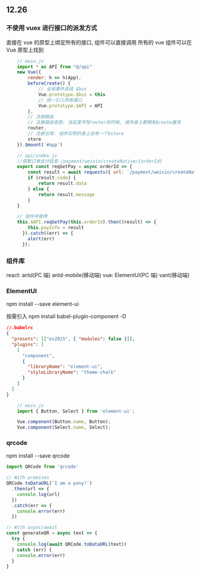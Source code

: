 ## 12.26

### 不使用 vuex 进行接口的派发方式

直接在 vue 的原型上绑定所有的接口, 组件可以直接调用
所有的 vue 组件可以在 Vue 原型上找到

```JavaScript
    // main.js
    import * as API from "@/api"
    new Vue({
        render: h => h(App),
        beforeCreate() {
            // 全局事件总线 $bus
            Vue.prototype.$bus = this
            // 统一引入所有接口
            Vue.prototype.$API = API
        },
        // 注册路由
        // 注册路由信息: 当这里书写router的时候, 组件身上都拥有$route属性
        router,
        // 注册仓库: 组件实例的身上会有一个$store
        store
    }).$mount('#app')
```

```JavaScript
    // api/index.js
    //获取订单支付信息 /payment/weixin/createNative/{orderId}
    export const reqGetPay = async orderId => {
        const result = await requests({ url: `/payment/weixin/createNative/${orderId}`, method: "get" })
        if (result.code) {
            return result.data
        } else {
            return result.message
        }
    }
```

```JavaScript
    // 组件中使用
    this.$API.reqGetPay(this.orderId).then((result) => {
        this.payInfo = result
      }).catch((err) => {
        alert(err)
      });
```

### 组件库

react: antd(PC 端) antd-mobile(移动端)
vue: ElementUI(PC 端) vant(移动端)

### ElementUI

npm install --save element-ui

按需引入
npm install babel-plugin-component -D

```json
//.babelrc
{
  "presets": [["es2015", { "modules": false }]],
  "plugins": [
    [
      "component",
      {
        "libraryName": "element-ui",
        "styleLibraryName": "theme-chalk"
      }
    ]
  ]
}
```

```JavaScript
    // main.js
    import { Button, Select } from 'element-ui';

    Vue.component(Button.name, Button);
    Vue.component(Select.name, Select);
```

### qrcode

npm install --save qrcode

```JavaScript
import QRCode from 'qrcode'

// With promises
QRCode.toDataURL('I am a pony!')
  .then(url => {
    console.log(url)
  })
  .catch(err => {
    console.error(err)
  })

// With async/await
const generateQR = async text => {
  try {
    console.log(await QRCode.toDataURL(text))
  } catch (err) {
    console.error(err)
  }
}
```
